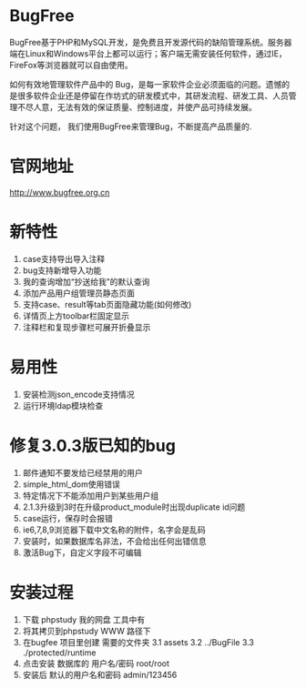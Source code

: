 BugFree
=======
BugFree基于PHP和MySQL开发，是免费且开发源代码的缺陷管理系统。服务器端在Linux和Windows平台上都可以运行；客户端无需安装任何软件，通过IE，FireFox等浏览器就可以自由使用。

如何有效地管理软件产品中的 Bug，是每一家软件企业必须面临的问题。遗憾的是很多软件企业还是停留在作坊式的研发模式中，其研发流程、研发工具、人员管理不尽人意，无法有效的保证质量、控制进度，并使产品可持续发展。

针对这个问题， 我们使用BugFree来管理Bug，不断提高产品质量的.

官网地址
=======
http://www.bugfree.org.cn

新特性
=======
1. case支持导出导入注释
2. bug支持新增导入功能
3. 我的查询增加“抄送给我”的默认查询
4. 添加产品用户组管理员静态页面
5. 支持case、result等tab页面隐藏功能(如何修改)
6. 详情页上方toolbar栏固定显示
7. 注释栏和复现步骤栏可展开折叠显示
 
易用性
=======
1. 安装检测json_encode支持情况
2. 运行环境ldap模块检查
 
修复3.0.3版已知的bug
=======
1. 邮件通知不要发给已经禁用的用户
2. simple_html_dom使用错误
3. 特定情况下不能添加用户到某些用户组
4. 2.1.3升级到3时在升级product_module时出现duplicate id问题
5. case运行，保存时会报错
6. ie6,7,8,9浏览器下载中文名称的附件，名字会是乱码
7. 安装时，如果数据库名非法，不会给出任何出错信息
8. 激活Bug下，自定义字段不可编辑

安装过程
=======
1. 下载 phpstudy 我的网盘 工具中有
2. 将其拷贝到phpstudy WWW 路径下
3. 在bugfee 项目里创建 需要的文件夹
    3.1 assets
    3.2 ../BugFile
    3.3 ./protected/runtime
4. 点击安装 数据库的 用户名/密码 root/root
5. 安装后 默认的用户名和密码 admin/123456

